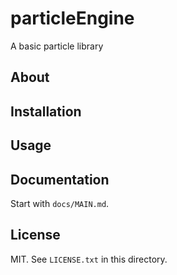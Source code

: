 # particleEngine

A basic particle library

## About


## Installation


## Usage



## Documentation

Start with `docs/MAIN.md`.


## License

MIT. See `LICENSE.txt` in this directory.
